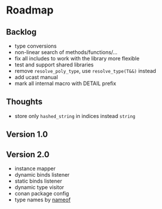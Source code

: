 # Roadmap

## Backlog

- type conversions
- non-linear search of methods/functions/...
- fix all includes to work with the library more flexible
- test and support shared libraries
- remove `resolve_poly_type`, use `resolve_type(T&&)` instead
- add ucast manual
- mark all internal macro with DETAIL prefix

## Thoughts

- store only `hashed_string` in indices instead `string`

## Version 1.0

## Version 2.0

- instance mapper
- dynamic binds listener
- static binds listener
- dynamic type visitor
- conan package config
- type names by [nameof](https://github.com/Neargye/nameof)
